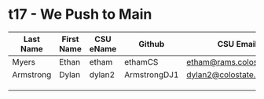 # t17 - We Push to Main

| Last Name | First Name | CSU eName | Github | CSU Email |
|---|---|---|---|---|
|Myers|Ethan|etham|ethamCS|etham@rams.colostate.edu|
|Armstrong|Dylan|dylan2|ArmstrongDJ1|dylan2@colostate.edu|
|   |   |   |   |   |
|   |   |   |   |   |
|   |   |   |   |   |

